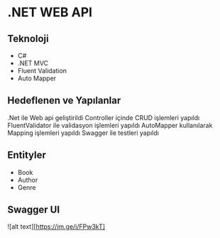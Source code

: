 # .NET WEB API
## Teknoloji
- C#
- .NET MVC
- Fluent Validation
- Auto Mapper

## Hedeflenen ve Yapılanlar
.Net ile Web api geliştirildi
Controller içinde CRUD işlemleri yapıldı
FluentValidator ile validasyon işlemleri yapıldı
AutoMapper kullanılarak Mapping işlemleri yapıldı
Swagger ile testleri yapıldı

## Entityler
- Book
- Author
- Genre

## Swagger UI
![alt text][https://im.ge/i/FPw3kT]
